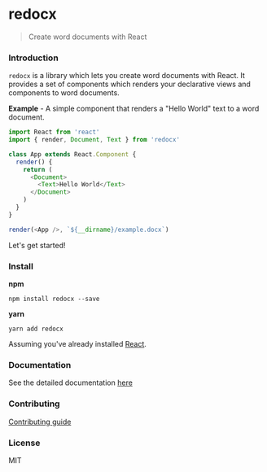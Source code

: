 # redocx

> Create word documents with React


### Introduction

`redocx` is a library which lets you create word documents with React. It provides a set of components which renders your declarative views and components to word documents. 

**Example** - A simple component that renders a "Hello World" text to a word document.

```js
import React from 'react'
import { render, Document, Text } from 'redocx'

class App extends React.Component {
  render() {
    return (
      <Document>
        <Text>Hello World</Text>
      </Document>
    )
  }
}

render(<App />, `${__dirname}/example.docx`)
```

Let's get started!


### Install

**npm**

```
npm install redocx --save
```

**yarn**

```
yarn add redocx
```

Assuming you've already installed [React](https://facebook.github.io/react).

### Documentation

See the detailed documentation [here](./docs)

### Contributing

[Contributing guide](./https://github.com/nitin42/redocx/blob/master/CONTRIBUTING.MD)

### License

MIT


